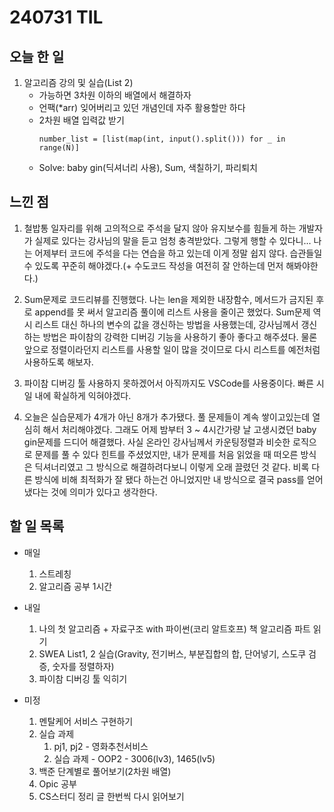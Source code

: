 # 240731 TIL

## 오늘 한 일
1. 알고리즘 강의 및 실습(List 2)
    - 가능하면 3차원 이하의 배열에서 해결하자
    - 언팩(*arr) 잊어버리고 있던 개념인데 자주 활용할만 하다
    - 2차원 배열 입력값 받기
        ```
        number_list = [list(map(int, input().split())) for _ in range(N)]
        ```
    - Solve: baby gin(딕셔너리 사용), Sum, 색칠하기, 파리퇴치
  
## 느낀 점
1. 철밥통 일자리를 위해 고의적으로 주석을 달지 않아 유지보수를 힘들게 하는 개발자가 실제로 있다는 강사님의 말을 듣고 엄청 충격받았다. 그렇게 행할 수 있다니...
나는 어제부터 코드에 주석을 다는 연습을 하고 있는데 이게 정말 쉽지 않다. 습관들일 수 있도록 꾸준히 해야겠다.(+ 수도코드 작성을 여전히 잘 안하는데 먼저 해봐야한다.)

2. Sum문제로 코드리뷰를 진행했다. 나는 len을 제외한 내장함수, 메서드가 금지된 후로 append를 못 써서 알고리즘 풀이에 리스트 사용을 줄이곤 했었다. Sum문제 역시 리스트 대신 하나의 변수의 값을 갱신하는 방법을 사용했는데, 강사님께서 갱신하는 방법은 파이참의 강력한 디버깅 기능을 사용하기 좋아 좋다고 해주셨다. 물론 앞으로 정렬이라던지 리스트를 사용할 일이 많을 것이므로 다시 리스트를 예전처럼 사용하도록 해보자.

3. 파이참 디버깅 툴 사용하지 못하겠어서 아직까지도 VSCode를 사용중이다. 빠른 시일 내에 확실하게 익혀야겠다.

4. 오늘은 실습문제가 4개가 아닌 8개가 추가됐다. 풀 문제들이 계속 쌓이고있는데 열심히 해서 처리해야겠다. 그래도 어제 밤부터 3 ~ 4시간가량 날 고생시켰던 baby gin문제를 드디어 해결했다. 사실 온라인 강사님께서 카운팅정렬과 비슷한 로직으로 문제를 풀 수 있다 힌트를 주셨었지만, 내가 문제를 처음 읽었을 때 떠오른 방식은 딕셔너리였고 그 방식으로 해결하려다보니 이렇게 오래 끌렸던 것 같다. 비록 다른 방식에 비해 최적화가 잘 됐다 하는건 아니었지만 내 방식으로 결국 pass를 얻어냈다는 것에 의미가 있다고 생각한다. 
   
## 할 일 목록
 - 매일
    1. 스트레칭
    2. 알고리즘 공부 1시간

 - 내일
    1. 나의 첫 알고리즘 + 자료구조 with 파이썬(코리 알트호프) 책 알고리즘 파트 읽기
    2. SWEA List1, 2 실습(Gravity, 전기버스, 부분집합의 합, 단어넣기, 스도쿠 검증, 숫자를 정렬하자)
    3. 파이참 디버깅 툴 익히기

 - 미정
    1. 멘탈케어 서비스 구현하기
    2. 실습 과제
        1. pj1, pj2 - 영화추천서비스
        2. 실습 과제 - OOP2 - 3006(lv3), 1465(lv5)
    3. 백준 단계별로 풀어보기(2차원 배열)
    4. Opic 공부
    5. CS스터디 정리 글 한번씩 다시 읽어보기